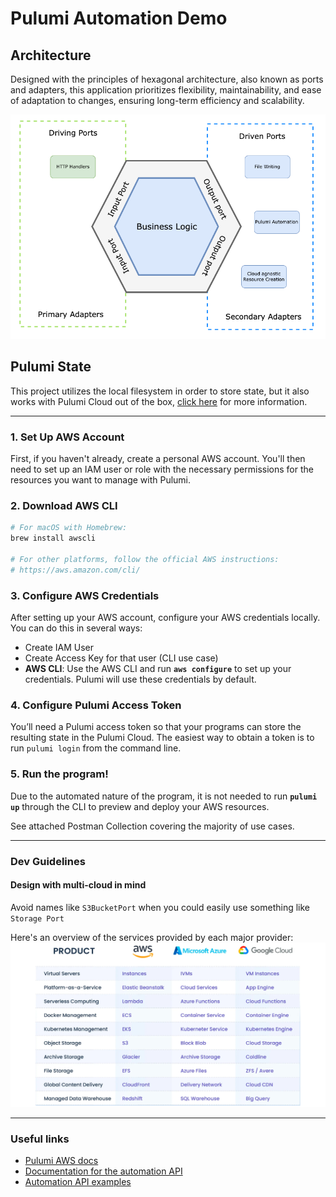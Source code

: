 # Pulumi Automation Demo

## Architecture

Designed with the principles of hexagonal architecture, also known as ports and adapters, this application prioritizes flexibility, maintainability, and ease of adaptation to changes, ensuring long-term efficiency and scalability.


![Architecture](docs/hex_architecture.png)

## Pulumi State

This project utilizes the local filesystem in order to store state, but it also works with Pulumi Cloud out of the box, [click here](https://www.pulumi.com/docs/concepts/state/) for more information.

---

### **1. Set Up AWS Account**

First, if you haven't already, create a personal AWS account. You'll then need to set up an IAM user or role with the necessary permissions for the resources you want to manage with Pulumi.

### **2. Download AWS CLI**

```bash
# For macOS with Homebrew:
brew install awscli

# For other platforms, follow the official AWS instructions:
# https://aws.amazon.com/cli/
```

### **3. Configure AWS Credentials**

After setting up your AWS account, configure your AWS credentials locally. You can do this in several ways:

- Create IAM User
- Create Access Key for that user (CLI use case)
- **AWS CLI**: Use the AWS CLI and run **`aws configure`** to set up your credentials. Pulumi will use these credentials by default.


### **4. Configure Pulumi Access Token**

You’ll need a Pulumi access token so that your programs can store the resulting state in the Pulumi Cloud. The easiest way to obtain a token is to run ``pulumi login`` from the command line.

### **5. Run the program!**

Due to the automated nature of the program, it is not needed to run **`pulumi up`** through the CLI to preview and deploy your AWS resources. 

See attached Postman Collection covering the majority of use cases.

---

### Dev Guidelines

#### Design with multi-cloud in mind

Avoid names like ``S3BucketPort`` when you could easily use something like ``Storage Port``

Here's an overview of the services provided by each major provider:
![Cloud Comparisson](docs/cloud_products.png)

---

### Useful links

- [Pulumi AWS docs](https://www.pulumi.com/docs/clouds/aws/)
- [Documentation for the automation API](https://www.pulumi.com/automation/)
- [Automation API examples](https://github.com/pulumi/automation-api-examples/tree/main)